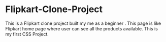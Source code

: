 # Flipkart-Clone-Project
This is a Flipkart clone project built my me as a beginner . This page is like Flipkart home page where user can see all the products available. This is my first CSS Project.
